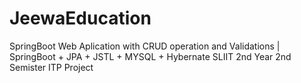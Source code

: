 # JeewaEducation
SpringBoot Web Aplication with CRUD operation and Validations | SpringBoot + JPA + JSTL + MYSQL + Hybernate
SLIIT 2nd Year 2nd Semister ITP Project

